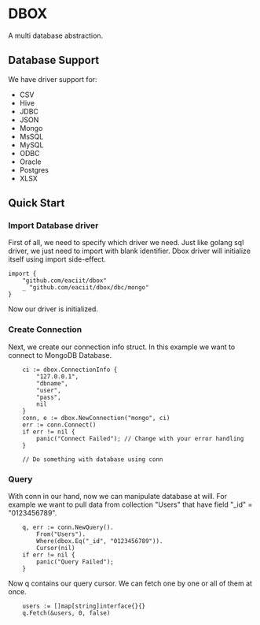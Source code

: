 
# DBOX

A multi database abstraction.

## Database Support

We have driver support for:
 * CSV
 * Hive
 * JDBC
 * JSON
 * Mongo
 * MsSQL
 * MySQL
 * ODBC
 * Oracle
 * Postgres
 * XLSX

## Quick Start

### Import Database driver

First of all, we need to specify which driver we need. Just like golang sql
driver, we just need to import with blank identifier. Dbox driver will
initialize itself using import side-effect.

```golang
import {
    "github.com/eaciit/dbox"
    _ "github.com/eaciit/dbox/dbc/mongo"
}
```

Now our driver is initialized.

### Create Connection

Next, we create our connection info struct. In this example we want to connect to MongoDB Database.

```golang
    ci := dbox.ConnectionInfo {
        "127.0.0.1",
        "dbname",
        "user",
        "pass",
        nil
    }
    conn, e := dbox.NewConnection("mongo", ci)
    err := conn.Connect()
    if err != nil {
        panic("Connect Failed"); // Change with your error handling
    }

    // Do something with database using conn
```

### Query

With conn in our hand, now we can manipulate database at will. For example we
want to pull data from collection "Users" that have field "_id" = "0123456789".

```golang
    q, err := conn.NewQuery().
        From("Users").
        Where(dbox.Eq("_id", "0123456789")).
        Cursor(nil)
    if err != nil {
        panic("Query Failed");
    }
```

Now q contains our query cursor. We can fetch one by one or all of them at once.

```golang
    users := []map[string]interface{}{}
    q.Fetch(&users, 0, false)
```
